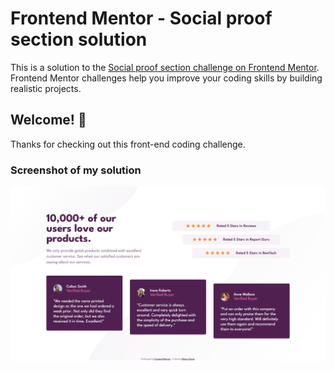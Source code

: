 # Frontend Mentor - Social proof section solution

This is a solution to the [Social proof section challenge on Frontend Mentor](https://www.frontendmentor.io/challenges/social-proof-section-6e0qTv_bA). Frontend Mentor challenges help you improve your coding skills by building realistic projects.

## Welcome! 👋

Thanks for checking out this front-end coding challenge.

### Screenshot of my solution

![](./bfmc-social-proof-section.png)
